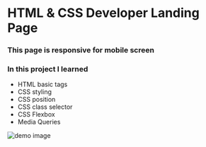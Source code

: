 # HTML & CSS Developer Landing Page

### This page is responsive for mobile screen

### In this project I learned

- HTML basic tags
- CSS styling
- CSS position
- CSS class selector
- CSS Flexbox
- Media Queries

![demo image](./images/thumbnail.png)
